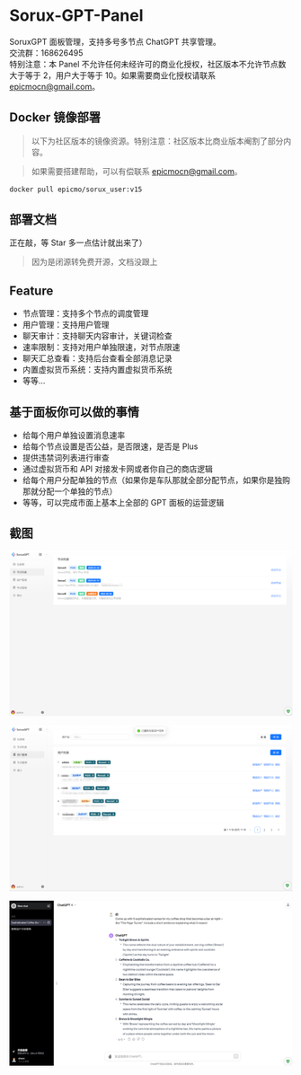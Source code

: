 # Sorux-GPT-Panel
SoruxGPT 面板管理，支持多号多节点 ChatGPT 共享管理。  
交流群：168626495  
特别注意：本 Panel 不允许任何未经许可的商业化授权，社区版本不允许节点数大于等于 2，用户大于等于 10。如果需要商业化授权请联系 epicmocn@gmail.com。  

## Docker 镜像部署
> 以下为社区版本的镜像资源。特别注意：社区版本比商业版本阉割了部分内容。  

> 如果需要搭建帮助，可以有偿联系 epicmocn@gmail.com。

```bash
docker pull epicmo/sorux_user:v15
```

## 部署文档

正在敲，等 Star 多一点估计就出来了）

> 因为是闭源转免费开源，文档没跟上

## Feature

- 节点管理：支持多个节点的调度管理
- 用户管理：支持用户管理
- 聊天审计：支持聊天内容审计，关键词检查
- 速率限制：支持对用户单独限速，对节点限速
- 聊天汇总查看：支持后台查看全部消息记录
- 内置虚拟货币系统：支持内置虚拟货币系统
- 等等...

## 基于面板你可以做的事情

- 给每个用户单独设置消息速率
- 给每个节点设置是否公益，是否限速，是否是 Plus
- 提供违禁词列表进行审查
- 通过虚拟货币和 API 对接发卡网或者你自己的商店逻辑
- 给每个用户分配单独的节点（如果你是车队那就全部分配节点，如果你是独购那就分配一个单独的节点）
- 等等，可以完成市面上基本上全部的 GPT 面板的运营逻辑

## 截图

![节点列表](1.png)

![用户管理](2.png)

![聊天界面](4.png)
